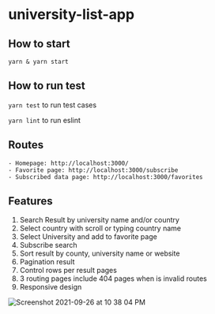 # university-list-app

## How to start

`yarn & yarn start`

## How to run test

`yarn test` to run test cases

`yarn lint` to run eslint

## Routes
    - Homepage: http://localhost:3000/
    - Favorite page: http://localhost:3000/subscribe
    - Subscribed data page: http://localhost:3000/favorites

## Features
1. Search Result by university name and/or country
2. Select country with scroll or typing country name
3. Select University and add to favorite page
4. Subscribe search
5. Sort result by county, university name or website
6. Pagination result
7. Control rows per result pages
8. 3 routing pages include 404 pages when is invalid routes
9. Responsive design


![Screenshot 2021-09-26 at 10 38 04 PM](https://user-images.githubusercontent.com/11750574/134812416-62a11fca-0b36-4c65-b6d5-43b6133a5ea4.png)
